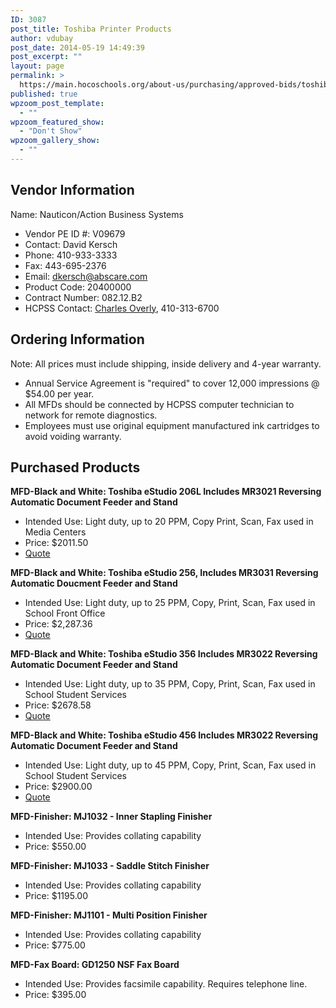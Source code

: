 ```yaml
---
ID: 3087
post_title: Toshiba Printer Products
author: vdubay
post_date: 2014-05-19 14:49:39
post_excerpt: ""
layout: page
permalink: >
  https://main.hocoschools.org/about-us/purchasing/approved-bids/toshiba-printers/
published: true
wpzoom_post_template:
  - ""
wpzoom_featured_show:
  - "Don't Show"
wpzoom_gallery_show:
  - ""
---
```

<h2>Vendor Information</h2>
<p>Name: Nauticon/Action Business Systems</p>
<ul>
  <li>Vendor PE ID #: V09679</li>
  <li>Contact: David Kersch</li>
  <li>Phone: 410-933-3333</li>
  <li>Fax: 443-695-2376</li>
  <li>Email: <a href="mailto:dkersch@abscare.com">dkersch@abscare.com</a></li>
  <li>Product Code: 20400000</li>
  <li>Contract Number: 082.12.B2</li>
  <li>HCPSS Contact: <a href="mailto:Charles_Overly@hcpss.org">Charles Overly</a>, 410-313-6700</li>
</ul>

<h2>Ordering Information</h2>
<p>Note: All prices must include shipping, inside delivery and 4-year warranty.</p>
<ul> 
  <li>Annual Service Agreement is "required" to cover 12,000 impressions @ $54.00 per year.</li>
  <li>All MFDs should be connected by HCPSS computer technician to network for remote diagnostics.</li>
  <li>Employees must use original equipment manufactured ink cartridges to avoid voiding warranty.</li>
</ul>

<h2>Purchased Products</h2>
<p><strong>MFD-Black and White: Toshiba eStudio 206L Includes MR3021 Reversing Automatic Document Feeder and Stand</strong></p>
<ul>
  <li>Intended Use: Light duty, up to 20 PPM, Copy Print, Scan, Fax used in Media Centers</li>
  <li>Price: $2011.50</li>
  <li><a href="/f/aboutus/purchasing/bids/approved/toshiba-printers/estudio206L-quote-121712.pdf">Quote</a></li>
</ul>

<p><strong>MFD-Black and White: Toshiba eStudio 256, Includes MR3031 Reversing Automatic Doucment Feeder and Stand</strong></p>
<ul>
  <li>Intended Use: Light duty, up to 25 PPM, Copy, Print, Scan, Fax used in School Front Office</li>
  <li>Price: $2,287.36</li>
  <li><a href="/f/aboutus/purchasing/bids/approved/toshiba-printers/estudio256-quote-121712.pdf">Quote</a></li>
</ul>

<p><strong>MFD-Black and White: Toshiba eStudio 356 Includes MR3022 Reversing Automatic Document Feeder and Stand</strong></p>
<ul>
  <li>Intended Use: Light duty, up to 35 PPM, Copy, Print, Scan, Fax used in School Student Services</li>
  <li>Price: $2678.58</li>
  <li><a href="/f/aboutus/purchasing/bids/approved/toshiba-printers/estudio356-quote-121712.pdf">Quote</a></li>
</ul>

<p><strong>MFD-Black and White: Toshiba eStudio 456 Includes MR3022 Reversing Automatic Document Feeder and Stand</strong></p>
<ul>
  <li>Intended Use: Light duty, up to 45 PPM, Copy, Print, Scan, Fax used in School Student Services</li>
  <li>Price: $2900.00</li>
  <li><a href="/f/aboutus/purchasing/bids/approved/toshiba-printers/estudio456-quote-121712.pdf">Quote</a></li>
</ul>

<p><strong>MFD-Finisher: MJ1032 - Inner Stapling Finisher</strong></p>
<ul>
  <li>Intended Use: Provides collating capability</li>
  <li>Price: $550.00</li>
</ul>

<p><strong>MFD-Finisher: MJ1033 - Saddle Stitch Finisher</strong></p>
<ul>
  <li>Intended Use: Provides collating capability</li>
  <li>Price: $1195.00</li>
</ul>

<p><strong>MFD-Finisher: MJ1101 - Multi Position Finisher</strong></p>
<ul>
  <li>Intended Use: Provides collating capability</li>
  <li>Price: $775.00</li>
</ul>

<p><strong>MFD-Fax Board: GD1250 NSF Fax Board</strong></p>
<ul>
  <li>Intended Use: Provides facsimile capability. Requires telephone line.</li>
  <li>Price: $395.00</li>
</ul>